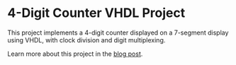 # 4-Digit Counter VHDL Project

This project implements a 4-digit counter displayed on a 7-segment display using VHDL, with clock division and digit multiplexing. 

Learn more about this project in the [blog post](https://mnourb.wordpress.com/2025/08/29/building-a-4-digit-counter-with-vhdl-for-a-7-segment-display/).

